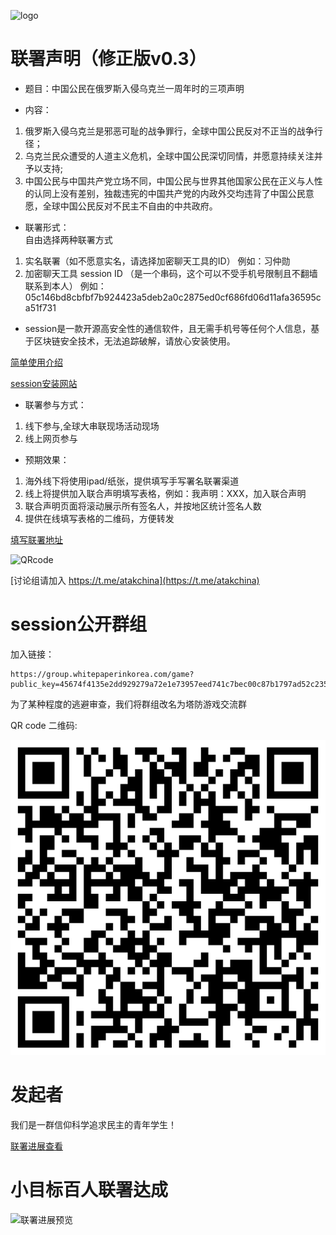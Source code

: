 ![logo](https://github.com/lianheshengming/lianheshengming.github.io/raw/main/chuanlian.jpeg)
# 联署声明（修正版v0.3）

* 题目：中国公民在俄罗斯入侵乌克兰一周年时的三项声明

* 内容：  

1. 俄罗斯入侵乌克兰是邪恶可耻的战争罪行，全球中国公民反对不正当的战争行径；
2. 乌克兰民众遭受的人道主义危机，全球中国公民深切同情，并愿意持续关注并予以支持;
3. 中国公民与中国共产党立场不同，中国公民与世界其他国家公民在正义与人性的认同上没有差别，独裁违宪的中国共产党的内政外交均违背了中国公民意愿，全球中国公民反对不民主不自由的中共政府。

* 联署形式：  
自由选择两种联署方式  
1. 实名联署（如不愿意实名，请选择加密聊天工具的ID）
例如：习仲勋
2. 加密聊天工具 session ID （是一个串码，这个可以不受手机号限制且不翻墙联系到本人）
例如： 05c146bd8cbfbf7b924423a5deb2a0c2875ed0cf686fd06d11afa36595ca51f731

* session是一款开源高安全性的通信软件，且无需手机号等任何个人信息，基于区块链安全技术，无法追踪破解，请放心安装使用。

[简单使用介绍](https://lianheshengming.github.io/session/)

[session安装网站](https://getsession.org/)

* 联署参与方式：   
1. 线下参与,全球大串联现场活动现场
2. 线上网页参与

* 预期效果：
1. 海外线下将使用ipad/纸张，提供填写手写署名联署渠道
2. 线上将提供加入联合声明填写表格，例如：我声明：XXX，加入联合声明
3. 联合声明页面将滚动展示所有签名人，并按地区统计签名人数
4. 提供在线填写表格的二维码，方便转发

[填写联署地址](https://airtable.com/shrEUTUkbNcZnGGmR)

![QRcode](https://github.com/lianheshengming/lianheshengming.github.io/raw/main/generate1.gif)

[讨论组请加入 https://t.me/atakchina](https://t.me/atakchina)

# session公开群组
加入链接：
```
https://group.whitepaperinkorea.com/game?public_key=45674f4135e2dd929279a72e1e73957eed741c7bec00c87b1797ad52c235ea36
```
为了某种程度的逃避审查，我们将群组改名为塔防游戏交流群

QR code 二维码:

![logo](https://github.com/lianheshengming/lianheshengming.github.io/raw/main/session/game.png)

# 发起者

我们是一群信仰科学追求民主的青年学生！

[联署进展查看](https://airtable.com/shr3tx8N0iCFbojH1/tbl5WVqTPADEONIn6/viwWOtMyjaOdZMczt?blocks=bipcgKPl9DToD8hl8)

# 小目标百人联署达成

![联署进展预览](https://github.com/lianheshengming/lianheshengming.github.io/raw/main/shot100.png)
